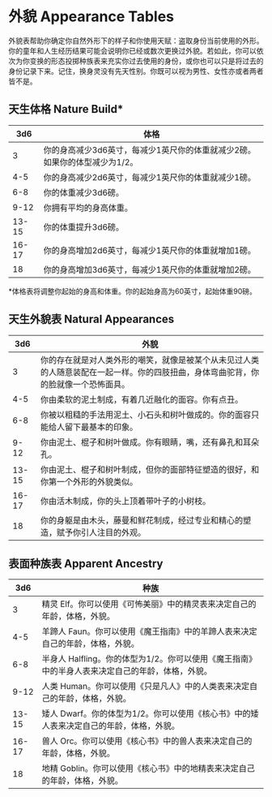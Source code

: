 # 外貌 Appearance Tables

外貌表帮助你确定你自然外形下的样子和你使用天赋：盗取身份当前使用的外形。你的童年和人生经历结果可能会说明你已经或数次更换过外貌。若如此，你可以依次为你变换的形态投掷种族表来充实你过去使用的身份，或你也可以只是将过去的身份记录下来。记住，换身灵没有先天性别。你既可以视为男性、女性亦或者两者皆不是。

## 天生体格 Nature Build\*

<table>
<thead>
<tr class="header">
<th>3d6</th>
<th>体格</th>
</tr>
</thead>
<tbody>
<tr class="odd">
<td>3</td>
<td>你的身高减少3d6英寸，每减少1英尺你的体重就减少2磅。如果你的体型减少为1/2。</td>
</tr>
<tr class="even">
<td>4-5</td>
<td>你的身高减少2d6英寸，每减少1英尺你的体重就减少1磅。</td>
</tr>
<tr class="odd">
<td>6-8</td>
<td>你的体重减少3d6磅。</td>
</tr>
<tr class="even">
<td>9-12</td>
<td>你拥有平均的身高体重。</td>
</tr>
<tr class="odd">
<td>13-15</td>
<td>你的体重提升3d6磅。</td>
</tr>
<tr class="even">
<td>16-17</td>
<td>你的身高增加2d6英寸，每减少1英尺你的体重就增加1磅。</td>
</tr>
<tr class="odd">
<td>18</td>
<td>你的身高增加3d6英寸，每减少1英尺你的体重就增加2磅。</td>
</tr>
</tbody>
</table>

\*体格表将调整你起始的身高和体重。你的起始身高为60英寸，起始体重90磅。

## 天生外貌表 Natural Appearances

<table>
<thead>
<tr class="header">
<th>3d6</th>
<th>外貌</th>
</tr>
</thead>
<tbody>
<tr class="odd">
<td>3</td>
<td>你的存在就是对人类外形的嘲笑，就像是被某个从未见过人类的人随意装配在一起一样。你的四肢扭曲，身体弯曲驼背，你的脸就像一个恐怖面具。</td>
</tr>
<tr class="even">
<td>4-5</td>
<td>你由柔软的泥土制成，有着几近融化的面容。你有点丑。</td>
</tr>
<tr class="odd">
<td>6-8</td>
<td>你被以粗糙的手法用泥土、小石头和树叶做成的。你的面容只能给人留下最基本的印象。</td>
</tr>
<tr class="even">
<td>9-12</td>
<td>你由泥土、棍子和树叶做成。你有眼睛，嘴，还有鼻孔和耳朵孔。</td>
</tr>
<tr class="odd">
<td>13-15</td>
<td>你由泥土、棍子和树叶制成，但你的面部特征塑造的很好，和你第一个外形的外貌类似。</td>
</tr>
<tr class="even">
<td>16-17</td>
<td>你由活木制成，你的头上顶着带叶子的小树枝。</td>
</tr>
<tr class="odd">
<td>18</td>
<td>你的身躯是由木头，藤曼和鲜花制成，经过专业和精心的塑造，赋予你引人注目的外观。</td>
</tr>
</tbody>
</table>

## 表面种族表 Apparent Ancestry

<table>
<thead>
<tr class="header">
<th>3d6</th>
<th>种族</th>
</tr>
</thead>
<tbody>
<tr class="odd">
<td>3</td>
<td>精灵
Elf。你可以使用《可怖美丽》中的精灵表来决定自己的年龄，体格，外貌。</td>
</tr>
<tr class="even">
<td>4-5</td>
<td>羊蹄人
Faun。你可以使用《魔王指南》中的羊蹄人表来决定自己的年龄，体格，外貌。</td>
</tr>
<tr class="odd">
<td>6-8</td>
<td>半身人
Halfling。你的体型为1/2。你可以使用《魔王指南》中的半身人表来决定自己的年龄，体格，外貌。</td>
</tr>
<tr class="even">
<td>9-12</td>
<td>人类
Human。你可以使用《只是凡人》中的人类表来决定自己的年龄，体格，外貌。</td>
</tr>
<tr class="odd">
<td>13-15</td>
<td>矮人
Dwarf。你的体型为1/2。你可以使用《核心书》中的矮人表来决定自己的年龄，体格，外貌。</td>
</tr>
<tr class="even">
<td>16-17</td>
<td>兽人
Orc。你可以使用《核心书》中的兽人表来决定自己的年龄，体格，外貌。</td>
</tr>
<tr class="odd">
<td>18</td>
<td>地精
Goblin。你可以使用《核心书》中的地精表来决定自己的年龄，体格，外貌。</td>
</tr>
</tbody>
</table>

 
